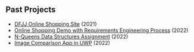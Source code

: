 ## Past Projects

- [DFJJ Online Shopping Site](https://github.com/johnh-otu/web-final-project) (2021)
- [Online Shopping Demo with Requirements Engineering Process](https://github.com/okikio/online-shopping-system) (2022)
- [N-Queens Data Structures Assignment](https://github.com/okikio/queens-problem) (2022)
- [Image Comparison App in UWP](https://github.com/ImageComparison/data-structures-project) (2022)
